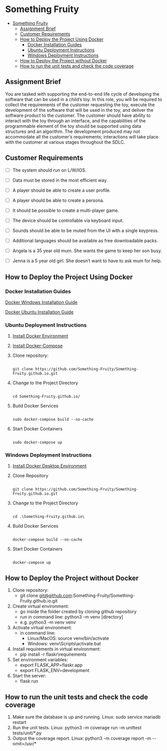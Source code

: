# Something Fruity

- [Something Fruity](#something-fruity)
  - [Assignment Brief](#assignment-brief)
  - [Customer Requirements](#customer-requirements)
  - [How to Deploy the Project Using Docker](#how-to-deploy-the-project-using-docker)
    - [Docker Installation Guides](#docker-installation-guides)
    - [Ubuntu Deployment Instructions](#ubuntu-deployment-instructions)
    - [Windows Deployment Instructions](#windows-deployment-instructions)
  - [How to Deploy the Project without Docker](#how-to-deploy-the-project-without-docker)
  - [How to run the unit tests and check the code coverage](#how-to-run-the-unit-tests-and-check-the-code-coverage)

## Assignment Brief

You are tasked with supporting the end-to-end life cycle of developing the software that can be used in a child’s toy. 
In this role, you will be required to collect the requirements of the customer requesting the toy, execute the 
development of the software that will be used in the toy, and deliver the software product to the customer. 
The customer should have ability to interact with the toy through an interface, and the capabilities of the 
programmable element of the toy should be supported using data structures and an algorithm. The development 
produced may not accommodate all the customer’s requirements; interactions will take place with the customer at 
various stages throughout the SDLC.

## Customer Requirements

- [ ] The system should run on L/W/IOS.  
- [ ] Data must be stored in the most efficient way.

- [ ] A player should be able to create a user profile.  
- [ ] A player should be able to create a persona.
- [ ] It should be possible to create a multi-player game.

- [ ] The device should be controllable via keyboard input.  
- [ ] Sounds should be able to be muted from the UI with a single keypress.  
- [ ] Additional languages should be available as free downloadable packs.

- [ ] Angela is a 35 year old mum. She wants the game to keep her son busy.  
- [ ] Jenna is a 5 year old girl. She doesn’t want to have to ask mum for help.

## How to Deploy the Project Using Docker

### Docker Installation Guides

[Docker Windows Installation Guide](https://docs.docker.com/desktop/windows/install/)

[Docker Ubuntu Installation Guide](https://docs.docker.com/engine/install/ubuntu/)

### Ubuntu Deployment Instructions

1. [Install Docker Environment](https://docs.docker.com/engine/install/ubuntu/)
2. [Install Docker-Compose](https://docs.docker.com/compose/install/)
3. Clone repository:

   ```Terminal

   git clone https://github.com/Something-Fruity/Something-Fruity.github.io.git
   
   ```

4. Change to the Project Directory

   ```Terminal

   cd Something-Fruity.github.io/
   
   ```

5. Build Docker Services

   ```Terminal

   sudo docker-compose build --no-cache
   
   ```

6. Start Docker Containers

   ```Terminal

   sudo docker-compose up
   
   ```

### Windows Deployment Instructions

1. [Install Docker Desktop Environment](https://docs.docker.com/desktop/windows/install/)
2. Clone Repository

   ```Terminal

   git clone https://github.com/Something-Fruity/Something-Fruity.github.io.git
   
   ```

3. Change to the Project Directory

   ```Terminal

   cd .\Something-Fruity.github.io\
   
   ```

4. Build Docker Services

   ```Terminal

   docker-compose build --no-cache
   
   ```

5. Start Docker Containers

   ```Terminal

   docker-compose up
   
   ```

## How to Deploy the Project without Docker

1. Clone repository:
   - git clone git@github.com:Something-Fruity/Something-Fruity.github.io.git
2. Create virtual environment:
   - go inside the folder created by cloning github repository
   - run in command line: python3 -m venv [directory]
   - e.g. python3 -m venv venv
3. Activate virtual environment:
    - in command line:
       - Linux/MacOS: source venv/bin/activate
       - Windows: venv\Scripts\activate.bat
4. Install requirements in virtual environment:
   - pip install -r flaskr\requirements
5. Set environment variables:
   - export FLASK_APP=flaskr.app
   - export FLASK_ENV=development
6. Start the server:
   - flask run

## How to run the unit tests and check the code coverage

1. Make sure the database is up and running.
   Linux:  sudo service mariadb restart
2. Run the unit tests.
   Linux:  python3 -m coverage run -m unittest tests/unit/*.py
3. Output the coverage report.
   Linux:  python3 -m coverage report -m --omit=/usr/*
